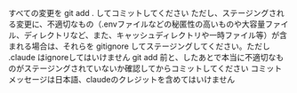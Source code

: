 すべての変更を git add . してコミットしてください
ただし、ステージングされる変更に、不適切なもの（.envファイルなどの秘匿性の高いものや大容量ファイル、ディレクトリなど、また、キャッシュディレクトリや一時ファイル等）が含まれる場合は、それらを gitignore してステージングしてください。ただし .claude はignoreしてはいけません
git add 前と、したあとで本当に不適切なものがステージングされていないか確認してからコミットしてください
コミットメッセージは日本語、claudeのクレジットを含めてはいけません